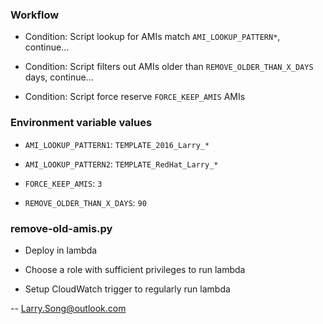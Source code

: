### Workflow

* Condition: Script lookup for AMIs match `AMI_LOOKUP_PATTERN*`, continue...

* Condition: Script filters out AMIs older than `REMOVE_OLDER_THAN_X_DAYS` days, continue...

* Condition: Script force reserve `FORCE_KEEP_AMIS` AMIs

### Environment variable values

* `AMI_LOOKUP_PATTERN1`: `TEMPLATE_2016_Larry_*`

* `AMI_LOOKUP_PATTERN2`: `TEMPLATE_RedHat_Larry_*`

* `FORCE_KEEP_AMIS`: `3`

* `REMOVE_OLDER_THAN_X_DAYS`: `90`

### remove-old-amis.py

* Deploy in lambda

* Choose a role with sufficient privileges to run lambda

* Setup CloudWatch trigger to regularly run lambda

-- Larry.Song@outlook.com
